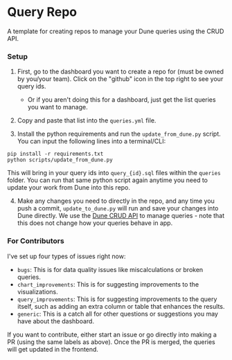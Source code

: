 # Query Repo

A template for creating repos to manage your Dune queries using the CRUD API.

### Setup

1. First, go to the dashboard you want to create a repo for (must be owned by you/your team). Click on the "github" icon in the top right to see your query ids. 
    - Or if you aren't doing this for a dashboard, just get the list queries you want to manage.

2. Copy and paste that list into the `queries.yml` file. 

3. Install the python requirements and run the `update_from_dune.py` script. You can input the following lines into a terminal/CLI:

```
pip install -r requirements.txt
python scripts/update_from_dune.py
```

This will bring in your query ids into `query_{id}.sql` files within the `queries` folder. You can run that same python script again anytime you need to update your work from Dune into this repo.

4. Make any changes you need to directly in the repo, and any time you push a commit, `update_to_dune.py` will run and save your changes into Dune directly. We use the [Dune CRUD API](https://dune.com/docs/api/api-reference/edit-queries/) to manage queries - note that this does not change how your queries behave in app.

### For Contributors

I've set up four types of issues right now:
- `bugs`: This is for data quality issues like miscalculations or broken queries.
- `chart_improvements`: This is for suggesting improvements to the visualizations.
- `query_improvements`: This is for suggesting improvements to the query itself, such as adding an extra column or table that enhances the results.
- `generic`: This is a catch all for other questions or suggestions you may have about the dashboard.

If you want to contribute, either start an issue or go directly into making a PR (using the same labels as above). Once the PR is merged, the queries will get updated in the frontend.